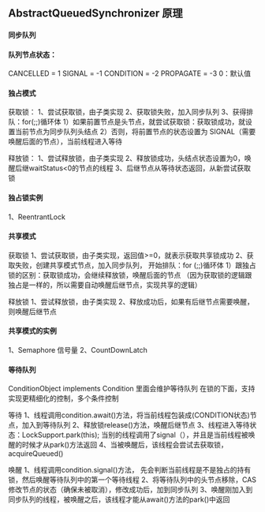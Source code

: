 ## AbstractQueuedSynchronizer 原理

#### 同步队列

#### 队列节点状态：
CANCELLED =  1
SIGNAL    = -1
CONDITION = -2
PROPAGATE = -3
0：默认值


#### 独占模式
获取锁：
1、尝试获取锁，由子类实现
2、获取锁失败，加入同步队列
3、获得排队：for(;;)循环体
 1）如果前置节点是头节点，就尝试获取锁：获取锁成功，就设置当前节点为同步队列头结点
 2）否则，将前置节点的状态设置为 SIGNAL（需要唤醒后面的节点），当前线程进入等待
  
释放锁：
1、尝试释放锁，由子类实现
2、释放锁成功，头结点状态设置为0，唤醒后继waitStatus<0的节点的线程
3、后继节点从等待状态返回，从新尝试获取锁

#### 独占锁实例
1、ReentrantLock


#### 共享模式
获取锁
1、尝试获取锁，由子类实现，返回值>=0，就表示获取共享锁成功
2、获取失败，创建共享模式节点，加入同步队列，
开始排队：for (;;)循环体
1）跟独占锁的区别：获取锁成功，会继续释放锁，唤醒后面的节点
（因为获取锁的逻辑跟独占是一样的，所以需要自动唤醒后继节点，实现共享的逻辑）

释放锁
1、尝试释放锁，由子类实现
2、释放成功后，如果有后继节点需要唤醒，则唤醒后继节点

#### 共享模式的实例
1、Semaphore 信号量
2、CountDownLatch 


#### 等待队列
ConditionObject implements Condition 里面会维护等待队列
在锁的下面，支持实现更精细化的控制，多个条件控制

等待
1、线程调用condition.await()方法，将当前线程包装成(CONDITION状态)节点，加入到等待队列
2、释放锁release()方法，唤醒后继节点
3、线程进入等待状态：LockSupport.park(this);
当别的线程调用了signal（），并且是当前线程被唤醒的时候才从park()方法返回
4、当被唤醒后，该线程会尝试去获取锁，acquireQueued()

唤醒
1、线程调用condition.signal()方法，
先会判断当前线程是不是独占的持有锁，然后唤醒等待队列中的第一个等待线程
2、将等待队列中的头节点移除，CAS修改节点的状态（确保未被取消），修改成功后，加到同步队列
3、唤醒刚加入到同步队列的线程，被唤醒之后，该线程才能从await()方法的park()中返回

